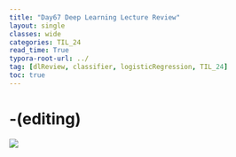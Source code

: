 ```yaml
---
title: "Day67 Deep Learning Lecture Review"
layout: single
classes: wide
categories: TIL_24
read_time: True
typora-root-url: ../
tag: [dlReview, classifier, logisticRegression, TIL_24]
toc: true 
---
```


# -(editing)

<img src="/blog/images/2024-09-04-TIL24_Day67/E078B106-915B-47B6-B14F-816FCBFA5E13.jpeg">

<br><br>

